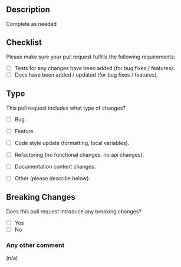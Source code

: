 ## Description
<!-- please describe the issue fixed or enhancement -->
Complete as needed

## Checklist
Please make sure your pull request fulfills the following requirements:

- [ ] Tests for any changes have been added (for bug fixes / features).
- [ ] Docs have been added / updated (for bug fixes / features).

## Type
This pull request includes what type of changes?
<!-- please check the one that applies using an "x" -->

- [ ] Bug.
- [ ] Feature.
- [ ] Code style update (formatting, local variables).
- [ ] Refactoring (no functional changes, no api changes).
- [ ] Documentation content changes.
- [ ] Other (please describe below).


## Breaking Changes
Does this pull request introduce any breaking changes?
<!-- please check the one that applies using an "x" -->

- [ ] Yes
- [ ] No

### Any other comment
<!-- Provide additional relevant info here. -->
(n/a)
